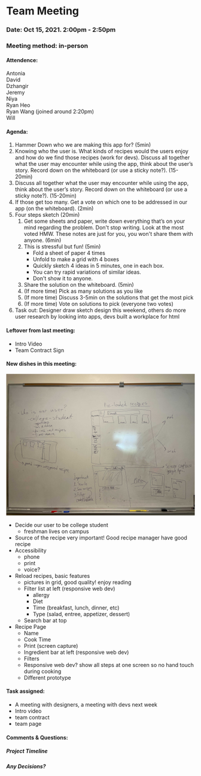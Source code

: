 # Team Meeting
### Date: Oct 15, 2021. 2:00pm - 2:50pm
### Meeting method: in-person


#### Attendence:
Antonia <br>
David <br>
Dzhangir <br>
Jeremy <br>
Niya <br>
Ryan Heo <br>
Ryan Wang (joined around 2:20pm) <br>
Will <br>

#### Agenda:

1. Hammer Down who we are making this app for? (5min)
2. Knowing who the user is. What kinds of recipes would the users enjoy and how do we find those recipes (work for devs).
Discuss all together what the user may encounter while using the app, think about the user’s story. Record down on the whiteboard (or use a sticky note?). (15-20min)
3. Discuss all together what the user may encounter while using the app, think about the user’s story. Record down on the whiteboard (or use a sticky note?). (15-20min)
4. If those get too many. Get a vote on which one to be addressed in our app (on the whiteboard). (2min)
5. Four steps sketch (20min)
    1. Get some sheets and paper, write down everything that’s on your mind regarding the problem. Don't stop writing. Look at the most voted HMW. These notes are just for you, you won't share them with anyone. (6min)
    2. This is stressful but fun! (5min)
        - Fold a sheet of paper 4 times
        - Unfold to make a grid with 4 boxes
        - Quickly sketch 4 ideas in 5 minutes, one in each box.
        - You can try rapid variations of similar ideas.
        - Don't show it to anyone.
    3. Share the solution on the whiteboard. (5min)
    4. (If more time) Pick as many solutions as you like
    5. (If more time) Discuss 3-5min on the solutions that get the most pick
    6. (If more time) Vote on solutions to pick (everyone two votes)
6. Task out: Designer draw sketch design this weekend, others do more user research by looking into apps, devs built a workplace for html


#### Leftover from last meeting:
 - Intro Video
 - Team Contract Sign

#### New dishes in this meeting:
![meeting-week4-whiteboard-1](meeting-week4-whiteboard-1.jpg)
 - Decide our user to be college student
    - freshman lives on campus
 - Source of the recipe very important! Good recipe manager have good recipe
 - Accessibility
    - phone
    - print
    - voice?
 - Reload recipes, basic features
    - pictures in grid, good quality! enjoy reading
    - Filter list at left (responsive web dev)
        - allergy
        - Diet
        - Time (breakfast, lunch, dinner, etc)
        - Type (salad, entree, appetizer, dessert)
    - Search bar at top
 - Recipe Page
    - Name
    - Cook Time
    - Print (screen capture)
    - Ingredient bar at left (responsive web dev)
    - Filters
    - Responsive web dev? show all steps at one screen so no hand touch during cooking
    - Different prototype

#### Task assigned:
* A meeting with designers, a meeting with devs next week
* Intro video
* team contract
* team page

#### Comments & Questions:

##### Project Timeline

##### Any Decisions?
